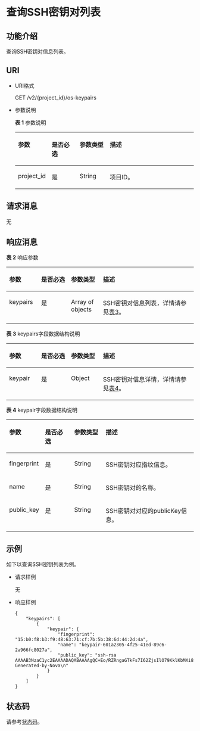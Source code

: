 # 查询SSH密钥对列表<a name="dew_02_0201"></a>

## 功能介绍<a name="s7cbd3305f2114e6bb336f9bcb5387b89"></a>

查询SSH密钥对信息列表。

## URI<a name="s045f38bdf49a4fb9a061806bf70c2998"></a>

-   URI格式

    GET /v2/\{project\_id\}/os-keypairs

-   参数说明

    **表 1**  参数说明

    <a name="zh-cn_topic_0020212676_table38623499"></a>
    <table><thead align="left"><tr id="zh-cn_topic_0020212676_row59671974"><th class="cellrowborder" valign="top" width="17%" id="mcps1.2.5.1.1"><p id="zh-cn_topic_0020212676_p1591698"><a name="zh-cn_topic_0020212676_p1591698"></a><a name="zh-cn_topic_0020212676_p1591698"></a>参数</p>
    </th>
    <th class="cellrowborder" valign="top" width="16%" id="mcps1.2.5.1.2"><p id="zh-cn_topic_0020212676_p61818739"><a name="zh-cn_topic_0020212676_p61818739"></a><a name="zh-cn_topic_0020212676_p61818739"></a>是否必选</p>
    </th>
    <th class="cellrowborder" valign="top" width="17%" id="mcps1.2.5.1.3"><p id="p334014371274"><a name="p334014371274"></a><a name="p334014371274"></a>参数类型</p>
    </th>
    <th class="cellrowborder" valign="top" width="50%" id="mcps1.2.5.1.4"><p id="zh-cn_topic_0020212676_p41262001"><a name="zh-cn_topic_0020212676_p41262001"></a><a name="zh-cn_topic_0020212676_p41262001"></a>描述</p>
    </th>
    </tr>
    </thead>
    <tbody><tr id="zh-cn_topic_0020212676_row53887795"><td class="cellrowborder" valign="top" width="17%" headers="mcps1.2.5.1.1 "><p id="zh-cn_topic_0020212676_p2835298"><a name="zh-cn_topic_0020212676_p2835298"></a><a name="zh-cn_topic_0020212676_p2835298"></a>project_id</p>
    </td>
    <td class="cellrowborder" valign="top" width="16%" headers="mcps1.2.5.1.2 "><p id="zh-cn_topic_0020212676_p28332581"><a name="zh-cn_topic_0020212676_p28332581"></a><a name="zh-cn_topic_0020212676_p28332581"></a>是</p>
    </td>
    <td class="cellrowborder" valign="top" width="17%" headers="mcps1.2.5.1.3 "><p id="p1340637132717"><a name="p1340637132717"></a><a name="p1340637132717"></a>String</p>
    </td>
    <td class="cellrowborder" valign="top" width="50%" headers="mcps1.2.5.1.4 "><p id="zh-cn_topic_0020212676_p13237733"><a name="zh-cn_topic_0020212676_p13237733"></a><a name="zh-cn_topic_0020212676_p13237733"></a>项目ID。</p>
    </td>
    </tr>
    </tbody>
    </table>


## 请求消息<a name="s6ca6403b05934c2180363673865c260c"></a>

无

## 响应消息<a name="s5ced3e283dd94140975a617fcfe7abe6"></a>

**表 2**  响应参数

<a name="zh-cn_topic_0020212676_table46959463"></a>
<table><thead align="left"><tr id="zh-cn_topic_0020212676_row9766180"><th class="cellrowborder" valign="top" width="17%" id="mcps1.2.5.1.1"><p id="p1257117224367"><a name="p1257117224367"></a><a name="p1257117224367"></a>参数</p>
</th>
<th class="cellrowborder" valign="top" width="16%" id="mcps1.2.5.1.2"><p id="p18571142210368"><a name="p18571142210368"></a><a name="p18571142210368"></a>是否必选</p>
</th>
<th class="cellrowborder" valign="top" width="17%" id="mcps1.2.5.1.3"><p id="p6571622153612"><a name="p6571622153612"></a><a name="p6571622153612"></a>参数类型</p>
</th>
<th class="cellrowborder" valign="top" width="50%" id="mcps1.2.5.1.4"><p id="p957172214366"><a name="p957172214366"></a><a name="p957172214366"></a>描述</p>
</th>
</tr>
</thead>
<tbody><tr id="zh-cn_topic_0020212676_row34909498"><td class="cellrowborder" valign="top" width="17%" headers="mcps1.2.5.1.1 "><p id="zh-cn_topic_0020212676_p9097072"><a name="zh-cn_topic_0020212676_p9097072"></a><a name="zh-cn_topic_0020212676_p9097072"></a>keypairs</p>
</td>
<td class="cellrowborder" valign="top" width="16%" headers="mcps1.2.5.1.2 "><p id="p1755954510273"><a name="p1755954510273"></a><a name="p1755954510273"></a>是</p>
</td>
<td class="cellrowborder" valign="top" width="17%" headers="mcps1.2.5.1.3 "><p id="zh-cn_topic_0020212676_p26115459"><a name="zh-cn_topic_0020212676_p26115459"></a><a name="zh-cn_topic_0020212676_p26115459"></a>Array of objects</p>
</td>
<td class="cellrowborder" valign="top" width="50%" headers="mcps1.2.5.1.4 "><p id="zh-cn_topic_0020212676_p46361647"><a name="zh-cn_topic_0020212676_p46361647"></a><a name="zh-cn_topic_0020212676_p46361647"></a>SSH密钥对信息列表，详情请参见<a href="#zh-cn_topic_0020212676_table41882197">表3</a>。</p>
</td>
</tr>
</tbody>
</table>

**表 3**  keypairs字段数据结构说明

<a name="zh-cn_topic_0020212676_table41882197"></a>
<table><thead align="left"><tr id="zh-cn_topic_0020212676_row19241577"><th class="cellrowborder" valign="top" width="17%" id="mcps1.2.5.1.1"><p id="p14941425103610"><a name="p14941425103610"></a><a name="p14941425103610"></a>参数</p>
</th>
<th class="cellrowborder" valign="top" width="16%" id="mcps1.2.5.1.2"><p id="p1594112523618"><a name="p1594112523618"></a><a name="p1594112523618"></a>是否必选</p>
</th>
<th class="cellrowborder" valign="top" width="17%" id="mcps1.2.5.1.3"><p id="p9941025123617"><a name="p9941025123617"></a><a name="p9941025123617"></a>参数类型</p>
</th>
<th class="cellrowborder" valign="top" width="50%" id="mcps1.2.5.1.4"><p id="p16942255365"><a name="p16942255365"></a><a name="p16942255365"></a>描述</p>
</th>
</tr>
</thead>
<tbody><tr id="zh-cn_topic_0020212676_row34772456"><td class="cellrowborder" valign="top" width="17%" headers="mcps1.2.5.1.1 "><p id="zh-cn_topic_0020212676_p65105571"><a name="zh-cn_topic_0020212676_p65105571"></a><a name="zh-cn_topic_0020212676_p65105571"></a>keypair</p>
</td>
<td class="cellrowborder" valign="top" width="16%" headers="mcps1.2.5.1.2 "><p id="p11109104972713"><a name="p11109104972713"></a><a name="p11109104972713"></a>是</p>
</td>
<td class="cellrowborder" valign="top" width="17%" headers="mcps1.2.5.1.3 "><p id="zh-cn_topic_0020212676_p9736186"><a name="zh-cn_topic_0020212676_p9736186"></a><a name="zh-cn_topic_0020212676_p9736186"></a>Object</p>
</td>
<td class="cellrowborder" valign="top" width="50%" headers="mcps1.2.5.1.4 "><p id="zh-cn_topic_0020212676_p51249570"><a name="zh-cn_topic_0020212676_p51249570"></a><a name="zh-cn_topic_0020212676_p51249570"></a>SSH密钥对信息详情，详情请参见<a href="#zh-cn_topic_0020212676_table48408329">表4</a>。</p>
</td>
</tr>
</tbody>
</table>

**表 4**  keypair字段数据结构说明

<a name="zh-cn_topic_0020212676_table48408329"></a>
<table><thead align="left"><tr id="zh-cn_topic_0020212676_row27259828"><th class="cellrowborder" valign="top" width="17%" id="mcps1.2.5.1.1"><p id="p87123291368"><a name="p87123291368"></a><a name="p87123291368"></a>参数</p>
</th>
<th class="cellrowborder" valign="top" width="16%" id="mcps1.2.5.1.2"><p id="p147126291367"><a name="p147126291367"></a><a name="p147126291367"></a>是否必选</p>
</th>
<th class="cellrowborder" valign="top" width="17%" id="mcps1.2.5.1.3"><p id="p47121029103610"><a name="p47121029103610"></a><a name="p47121029103610"></a>参数类型</p>
</th>
<th class="cellrowborder" valign="top" width="50%" id="mcps1.2.5.1.4"><p id="p57121629103611"><a name="p57121629103611"></a><a name="p57121629103611"></a>描述</p>
</th>
</tr>
</thead>
<tbody><tr id="zh-cn_topic_0020212676_row37982174"><td class="cellrowborder" valign="top" width="17%" headers="mcps1.2.5.1.1 "><p id="zh-cn_topic_0020212676_p56657239"><a name="zh-cn_topic_0020212676_p56657239"></a><a name="zh-cn_topic_0020212676_p56657239"></a>fingerprint</p>
</td>
<td class="cellrowborder" valign="top" width="16%" headers="mcps1.2.5.1.2 "><p id="p823245272718"><a name="p823245272718"></a><a name="p823245272718"></a>是</p>
</td>
<td class="cellrowborder" valign="top" width="17%" headers="mcps1.2.5.1.3 "><p id="zh-cn_topic_0020212676_p12150471"><a name="zh-cn_topic_0020212676_p12150471"></a><a name="zh-cn_topic_0020212676_p12150471"></a>String</p>
</td>
<td class="cellrowborder" valign="top" width="50%" headers="mcps1.2.5.1.4 "><p id="zh-cn_topic_0020212676_p66432381"><a name="zh-cn_topic_0020212676_p66432381"></a><a name="zh-cn_topic_0020212676_p66432381"></a>SSH密钥对应指纹信息。</p>
</td>
</tr>
<tr id="zh-cn_topic_0020212676_row61020521"><td class="cellrowborder" valign="top" width="17%" headers="mcps1.2.5.1.1 "><p id="zh-cn_topic_0020212676_p43715136"><a name="zh-cn_topic_0020212676_p43715136"></a><a name="zh-cn_topic_0020212676_p43715136"></a>name</p>
</td>
<td class="cellrowborder" valign="top" width="16%" headers="mcps1.2.5.1.2 "><p id="p132320527278"><a name="p132320527278"></a><a name="p132320527278"></a>是</p>
</td>
<td class="cellrowborder" valign="top" width="17%" headers="mcps1.2.5.1.3 "><p id="zh-cn_topic_0020212676_p58836357"><a name="zh-cn_topic_0020212676_p58836357"></a><a name="zh-cn_topic_0020212676_p58836357"></a>String</p>
</td>
<td class="cellrowborder" valign="top" width="50%" headers="mcps1.2.5.1.4 "><p id="zh-cn_topic_0020212676_p9140568"><a name="zh-cn_topic_0020212676_p9140568"></a><a name="zh-cn_topic_0020212676_p9140568"></a>SSH密钥对的名称。</p>
</td>
</tr>
<tr id="zh-cn_topic_0020212676_row15156252"><td class="cellrowborder" valign="top" width="17%" headers="mcps1.2.5.1.1 "><p id="zh-cn_topic_0020212676_p19696890"><a name="zh-cn_topic_0020212676_p19696890"></a><a name="zh-cn_topic_0020212676_p19696890"></a>public_key</p>
</td>
<td class="cellrowborder" valign="top" width="16%" headers="mcps1.2.5.1.2 "><p id="p62321526275"><a name="p62321526275"></a><a name="p62321526275"></a>是</p>
</td>
<td class="cellrowborder" valign="top" width="17%" headers="mcps1.2.5.1.3 "><p id="zh-cn_topic_0020212676_p46735588"><a name="zh-cn_topic_0020212676_p46735588"></a><a name="zh-cn_topic_0020212676_p46735588"></a>String</p>
</td>
<td class="cellrowborder" valign="top" width="50%" headers="mcps1.2.5.1.4 "><p id="zh-cn_topic_0020212676_p46049856"><a name="zh-cn_topic_0020212676_p46049856"></a><a name="zh-cn_topic_0020212676_p46049856"></a>SSH密钥对对应的publicKey信息。</p>
</td>
</tr>
</tbody>
</table>

## 示例<a name="section116861411116"></a>

如下以查询SSH密钥列表为例。

-   请求样例

    无

-   响应样例

    ```
    {
        "keypairs": [
            {
                "keypair": {
                    "fingerprint": "15:b0:f8:b3:f9:48:63:71:cf:7b:5b:38:6d:44:2d:4a",
                    "name": "keypair-601a2305-4f25-41ed-89c6-2a966fc8027a",
                    "public_key": "ssh-rsa AAAAB3NzaC1yc2EAAAADAQABAAAAgQC+Eo/RZRngaGTkFs7I62ZjsIlO79KklKbMXi8F+KITD4bVQHHn+kV+4gRgkgCRbdoDqoGfpaDFs877DYX9n4z6FrAIZ4PES8TNKhatifpn9NdQYWA+IkU8CuvlEKGuFpKRi/k7JLos/gHi2hy7QUwgtRvcefvD/vgQZOVw/mGR9Q== Generated-by-Nova\n"
                }
            }
        ]
    }
    ```


## 状态码<a name="s1d07b15660e74df7ae0a9248cbfea1a5"></a>

请参考[状态码](状态码.md)。


